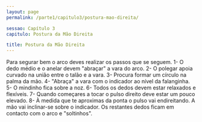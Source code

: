 ```yaml
---
layout: page
permalink: /parte1/capitulo3/postura-mao-direita/

sessao: Capítulo 3
capitulo: Postura da Mão Direita

title: Postura da Mão Direita
---
```


Para segurar bem o arco deves realizar os passos que se seguem.
1- O dedo médio e o anelar devem "abraçar" a vara do arco.
2- O polegar apoia curvado na união entre o talão e a vara.
3- Procura formar um círculo na palma da mão.
4- "Abraça" a vara com o indicador ao nível da falanginha.
5- O mindinho fica sobre a noz.
6- Todos os dedos devem estar relaxados e flexíveis.
7- Quando começares a tocar o pulso direito deve estar um pouco elevado.
8- À medida que te aproximas da ponta o pulso vai endireitando. A mão vai inclinar-se sobre o indicador. Os restantes dedos ficam em contacto com o arco e "soltinhos".
